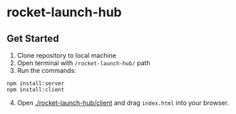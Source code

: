 # rocket-launch-hub

## Get Started

1. Clone repository to local machine
2. Open terminal with `/rocket-launch-hub/` path
3. Run the commands:
```
npm install:server
npm install:client
```
4. Open [./rocket-launch-hub/client](./rocket-launch-hub/client) and drag `index.html` into your browser.
